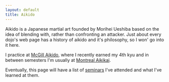 ```yaml
---
layout: default
title: Aikido
---
```

Aikido is a Japanese martial art founded by Morihei Ueshiba based on the idea of blending with, rather than confronting an attacker. Just about every dojo's web page has a history of aikido and it's philosophy, so I won' go into it here.

I practice at [McGill Aikido](http://www.mcgillaikido.com/), where I recently earned my 4th kyu and in between semesters I'm usually at [Montreal Aikikai](http://www.montrealaikikai.qc.ca/).

Eventually, this page will have a list of [seminars](aikido-seminars.html) I've attended and what I've learned at them.
